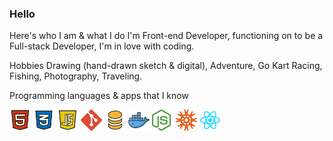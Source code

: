 <h3> Hello </h3>

 Here's who I am & what I do 
I'm Front-end Developer, functioning on to be a Full-stack Developer, I'm in love with coding.


Hobbies
Drawing (hand-drawn sketch & digital), Adventure, Go Kart Racing, Fishing, Photography, Traveling.

Programming languages & apps ​​that I know

<code><img height="34" src="All items/icons/html.png" alt="HTML"></code>
<code><img height="34" src="All items/icons/css.png" alt="CSS"></code>
<code><img height="34" src="All items/icons/JavaScript.png" alt="JavaScript"></code>
<code><img height="34" src="All items/icons/git.png" alt="git"></code>
<code><img height="34" src="All items/icons/DATABASES.png" alt="DATABASES"></code>
<code><img height="34" src="All items/icons/docker.png" alt="docker"></code>
<code><img height="34" src="All items/icons/node.png" alt="node"></code>
<code><img height="34" src="All items/icons/knex.png" alt="knex"></code>
<code><img height="34" src="All items/icons/react.png" alt="react"></code>
